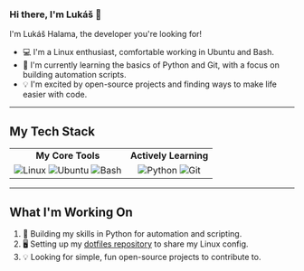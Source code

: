 ### Hi there, I'm Lukáš 👋
 
I'm Lukáš Halama, the developer you're looking for!
 
* 💻 I'm a Linux enthusiast, comfortable working in Ubuntu and Bash.
* 🌱 I'm currently learning the basics of Python and Git, with a focus on building automation scripts.
* 💡 I'm excited by open-source projects and finding ways to make life easier with code.
 
---
 
## My Tech Stack

<table>
  <tr>
    <td align="center"><strong>My Core Tools</strong></td>
    <td align="center"><strong>Actively Learning</strong></td>
  </tr>
  <tr>
    <td align="center">
      <img src="https://img.shields.io/badge/Linux-FCC624?style=for-the-badge&logo=linux&logoColor=black" alt="Linux">
      <img src="https://img.shields.io/badge/Ubuntu-E95420?style=for-the-badge&logo=ubuntu&logoColor=white" alt="Ubuntu">
      <img src="https://img.shields.io/badge/Bash-4EAA25?style=for-the-badge&logo=gnubash&logoColor=white" alt="Bash">
    </td>
    <td align="center">
      <img src="https://img.shields.io/badge/Python-3776AB?style=for-the-badge&logo=python&logoColor=white" alt="Python">
      <img src="https://img.shields.io/badge/Git-F05032?style=for-the-badge&logo=git&logoColor=white" alt="Git">
    </td>
  </tr>
</table>
 
---

## What I'm Working On

1.  🐍 Building my skills in Python for automation and scripting.
2.  🖥️ Setting up my [dotfiles repository](https://github.com/lukas-halama/dotfiles) to share my Linux config.
3.  💡 Looking for simple, fun open-source projects to contribute to.
